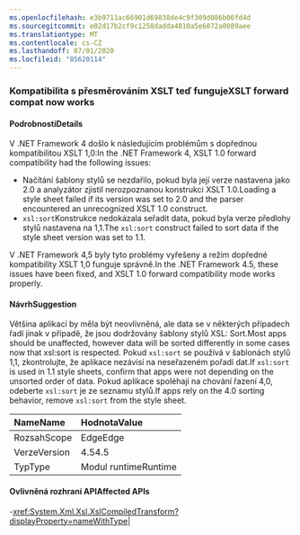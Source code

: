 ```yaml
---
ms.openlocfilehash: e3b9711ac66901d69838de4c9f309d086b06fd4d
ms.sourcegitcommit: e02d17b2cf9c1258dadda4810a5e6072a0089aee
ms.translationtype: MT
ms.contentlocale: cs-CZ
ms.lasthandoff: 07/01/2020
ms.locfileid: "85620114"
---
```

### <a name="xslt-forward-compat-now-works"></a><span data-ttu-id="b9b6c-101">Kompatibilita s přesměrováním XSLT teď funguje</span><span class="sxs-lookup"><span data-stu-id="b9b6c-101">XSLT forward compat now works</span></span>

#### <a name="details"></a><span data-ttu-id="b9b6c-102">Podrobnosti</span><span class="sxs-lookup"><span data-stu-id="b9b6c-102">Details</span></span>

<span data-ttu-id="b9b6c-103">V .NET Framework 4 došlo k následujícím problémům s dopřednou kompatibilitou XSLT 1,0:</span><span class="sxs-lookup"><span data-stu-id="b9b6c-103">In the .NET Framework 4, XSLT 1.0 forward compatibility had the following issues:</span></span><ul><li><span data-ttu-id="b9b6c-104">Načítání šablony stylů se nezdařilo, pokud byla její verze nastavena jako 2.0 a analyzátor zjistil nerozpoznanou konstrukci XSLT 1.0.</span><span class="sxs-lookup"><span data-stu-id="b9b6c-104">Loading a style sheet failed if its version was set to 2.0 and the parser encountered an unrecognized XSLT 1.0 construct.</span></span></li><li><span data-ttu-id="b9b6c-105"><code>xsl:sort</code>Konstrukce nedokázala seřadit data, pokud byla verze předlohy stylů nastavena na 1,1.</span><span class="sxs-lookup"><span data-stu-id="b9b6c-105">The <code>xsl:sort</code> construct failed to sort data if the style sheet version was set to 1.1.</span></span></li></ul><span data-ttu-id="b9b6c-106">V .NET Framework 4,5 byly tyto problémy vyřešeny a režim dopředné kompatibility XSLT 1,0 funguje správně.</span><span class="sxs-lookup"><span data-stu-id="b9b6c-106">In the .NET Framework 4.5, these issues have been fixed, and XSLT 1.0 forward compatibility mode works properly.</span></span>

#### <a name="suggestion"></a><span data-ttu-id="b9b6c-107">Návrh</span><span class="sxs-lookup"><span data-stu-id="b9b6c-107">Suggestion</span></span>

<span data-ttu-id="b9b6c-108">Většina aplikací by měla být neovlivněná, ale data se v některých případech řadí jinak v případě, že jsou dodržovány šablony stylů XSL: Sort.</span><span class="sxs-lookup"><span data-stu-id="b9b6c-108">Most apps should be unaffected, however data will be sorted differently in some cases now that xsl:sort is respected.</span></span> <span data-ttu-id="b9b6c-109">Pokud <code>xsl:sort</code> se používá v šablonách stylů 1,1, zkontrolujte, že aplikace nezávisí na neseřazeném pořadí dat.</span><span class="sxs-lookup"><span data-stu-id="b9b6c-109">If <code>xsl:sort</code> is used in 1.1 style sheets, confirm that apps were not depending on the unsorted order of data.</span></span> <span data-ttu-id="b9b6c-110">Pokud aplikace spoléhají na chování řazení 4,0, odeberte <code>xsl:sort</code> je ze seznamu stylů.</span><span class="sxs-lookup"><span data-stu-id="b9b6c-110">If apps rely on the 4.0 sorting behavior, remove <code>xsl:sort</code> from the style sheet.</span></span>

| <span data-ttu-id="b9b6c-111">Name</span><span class="sxs-lookup"><span data-stu-id="b9b6c-111">Name</span></span>    | <span data-ttu-id="b9b6c-112">Hodnota</span><span class="sxs-lookup"><span data-stu-id="b9b6c-112">Value</span></span>       |
|:--------|:------------|
| <span data-ttu-id="b9b6c-113">Rozsah</span><span class="sxs-lookup"><span data-stu-id="b9b6c-113">Scope</span></span>   |<span data-ttu-id="b9b6c-114">Edge</span><span class="sxs-lookup"><span data-stu-id="b9b6c-114">Edge</span></span>|
|<span data-ttu-id="b9b6c-115">Verze</span><span class="sxs-lookup"><span data-stu-id="b9b6c-115">Version</span></span>|<span data-ttu-id="b9b6c-116">4.5</span><span class="sxs-lookup"><span data-stu-id="b9b6c-116">4.5</span></span>|
|<span data-ttu-id="b9b6c-117">Typ</span><span class="sxs-lookup"><span data-stu-id="b9b6c-117">Type</span></span>|<span data-ttu-id="b9b6c-118">Modul runtime</span><span class="sxs-lookup"><span data-stu-id="b9b6c-118">Runtime</span></span>

#### <a name="affected-apis"></a><span data-ttu-id="b9b6c-119">Ovlivněná rozhraní API</span><span class="sxs-lookup"><span data-stu-id="b9b6c-119">Affected APIs</span></span>

-<xref:System.Xml.Xsl.XslCompiledTransform?displayProperty=nameWithType></li></ul>|
